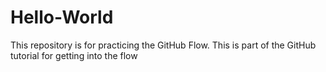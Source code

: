 # Hello-World
This repository is for practicing the GitHub Flow.
This is part of the GitHub tutorial for getting into the flow
